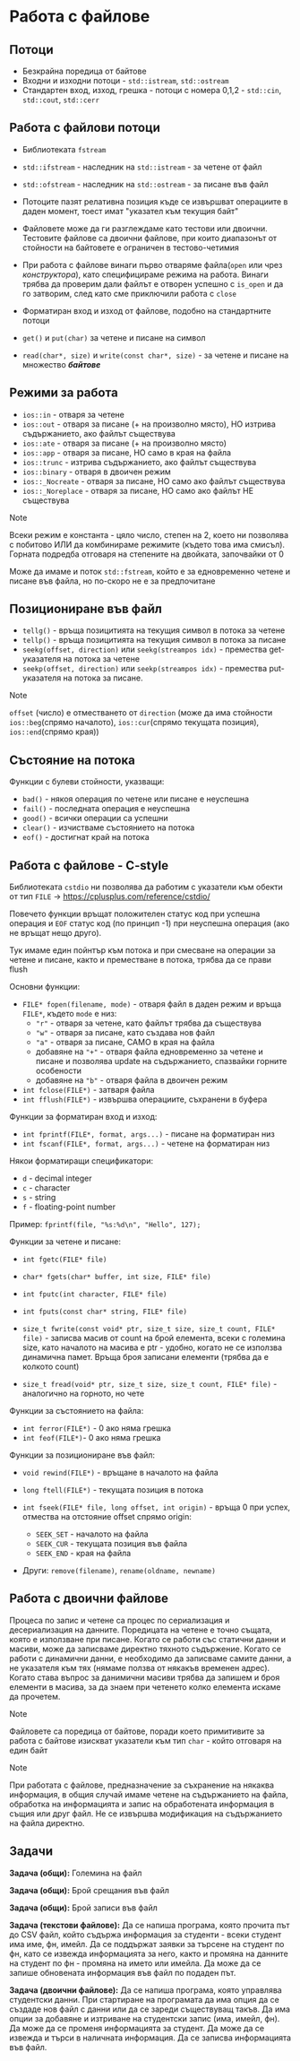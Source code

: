 # Работа с файлове

<slidebreak/>

## Потоци

- Безкрайна поредица от байтове
- Входни и изходни потоци - `std::istream`, `std::ostream`
- Стандартен вход, изход, грешка - потоци с номера 0,1,2 - `std::cin`, `std::cout`, `std::cerr`

<slidebreak/>

## Работа с файлови потоци

- Библиотеката `fstream`
- `std::ifstream` - наследник на `std::istream` - за четене от файл
- `std::ofstream` - наследник на `std::ostream` - за писане във файл

- Потоците пазят релативна позиция къде се извършват операциите в даден момент, тоест имат "указател към текущия байт"

- Файловете може да ги разглеждаме като тестови или двоични. Тестовите файлове са двоични файлове, при които диапазонът от стойности на байтовете е ограничен в тестово-четимия

- При работа с файлове винаги първо отваряме файла(`open` или чрез *конструктора*), като специфицираме режима на работа. Винаги трябва да проверим дали файлът е отворен успешно с `is_open` и да го затворим, след като сме приключили работа с `close`

- Форматиран вход и изход от файлове, подобно на стандартните потоци
- `get()` и `put(char)` за четене и писане на символ
- `read(char*, size)` и `write(const char*, size)` - за четене и писане на множество ***байтове***

<slidebreak/>

## Режими за работа

- `ios::in` - отваря за четене
- `ios::out` - отваря за писане (+ на произволно място), НО изтрива съдържанието, ако файлът съществува 
- `ios::ate` - отваря за писане (+ на произволно място)
- `ios::app` - отваря за писанe, НО само в края на файла
- `ios::trunc` - изтрива съдържанието, ако файлът съществува
- `ios::binary` - отваря в двоичен режим
- `ios::_Nocreate` - отваря за писане, НО само ако файлът съществува
- `ios::_Noreplace` - отваря за писане, НО само ако файлът НЕ съществува

> [!NOTE]
> Всеки режим е  константа - цяло число, степен на 2, което ни позволява с побитово ИЛИ да комбинираме режимите (където това има смисъл). Горната подредба отговаря на степените на двойката, започвайки от 0

Може да имаме и поток `std::fstream`, който е за едновременно четене и писане във файла, но по-скоро не е за предпочитане

<slidebreak/>

## Позициониране във файл

- `tellg()` - връща позицитията на текущия символ в потока за четене
- `tellp()` - връща позицитията на текущия символ в потока за писане
- `seekg(offset, direction)` или `seekg(streampos idx)` - премества get-указателя на потока за четене
- `seekp(offset, direction)` или `seekp(streampos idx)` - премества put-указателя на потока за писане.

> [!NOTE]
> `offset` (число) е отместването от `direction` (може да има стойности `ios::beg`(спрямо началото), `ios::cur`(спрямо текущата позиция), `ios::end`(спрямо края))

<slidebreak/>

## Състояние на потока

Функции с булеви стойности, указващи: 

- `bad()` - някоя операция по четене или писане е неуспешна
- `fail()` - последната операция е неуспешна
- `good()` - всички операции са успешни
- `clear()` - изчистваме състоянието на потока
- `eof()` - достигнат край на потока

<slidebreak/>

## Работа с файлове - C-style

Библиотеката `cstdio` ни позволява да работим с указатели към обекти от тип `FILE` ->  https://cplusplus.com/reference/cstdio/

Повечето функции връщат положителен статус код при успешна операция и `EOF` статус код (по принцип -1) при неуспешна операция (ако не връщат нещо друго).

Тук имаме един пойнтър към потока и при смесване на операции за четене и писане, както и преместване в потока, трябва да се прави flush

<slidebreak/>

Основни функции:

- `FILE* fopen(filename, mode)` - отваря файл в даден режим и връща `FILE*`, където `mode` е низ:
    - `"r"` - отваря за четене, като файлът трябва да съществува
    - `"w"` - отваря за писане, като създава нов файл
    - `"a"` - отваря за писане, САМО в края на файла
    - добавяне на `"+"` - отваря файла едновременно за четене и писане и позволява update на съдържанието, спазвайки горните особености
    - добавяне на `"b"` - отваря файла в двоичен режим 
- `int fclose(FILE*)` - затваря файла
- `int fflush(FILE*)` - извършва операциите, съхранени в буфера

<slidebreak/>

Функции за форматиран вход и изход:

- `int fprintf(FILE*, format, args...)` - писане на форматиран низ
- `int fscanf(FILE*, format, args...)` - четене на форматиран низ

Някои форматиращи спецификатори:
- `d` - decimal integer
- `c` - character
- `s` - string
- `f` - floating-point number

Пример: `fprintf(file, "%s:%d\n", "Hello", 127);`

<slidebreak/>

Функции за четене и писане:
- `int fgetc(FILE* file)`
- `char* fgets(char* buffer, int size, FILE* file)`
- `int fputc(int character, FILE* file)`
- `int fputs(const char* string, FILE* file)`

- `size_t fwrite(const void* ptr, size_t size, size_t count, FILE* file)` - записва масив от count на брой елемента, всеки с големина size, като началото на масива е ptr - удобно, когато не се използва динамична памет. Връща броя записани елементи (трябва да е колкото count)
- `size_t fread(void* ptr, size_t size, size_t count, FILE* file)` - аналогично на горното, но чете 

<slidebreak/>

Функции за състоянието на файла:
- `int ferror(FILE*)` - 0 ако няма грешка
- `int feof(FILE*)`- 0 ако няма грешка

Функции за позициониране във файл:
- `void rewind(FILE*)` - връщане в началото на файла
- `long ftell(FILE*)` - текущата позиция в потока
- `int fseek(FILE* file, long offset, int origin)` - връща 0 при успех, отмества на отстояние offset спрямо origin:
    - `SEEK_SET` - началото на файла
    - `SEEK_CUR` - текущата позиция във файла
    - `SEEK_END` - края на файла

- Други: `remove(filename)`, `rename(oldname, newname)`

<slidebreak/>

## Работа с двоични файлове

Процеса по запис и четене са процес по сериализация и десериализация на данните. Поредицата на четене е точно същата, която е използване при писане. Когато се работи със статични данни и масиви, може да записваме директно тяхното съдържение. Когато се работи с динамични данни, е необходимо да записваме самите данни, а не указателя към тях (нямаме ползва от някакъв временен адрес). Когато става въпрос за данимични масиви трябва да запишем и броя елементи в масива, за да знаем при четенето колко елемента искаме да прочетем.

> [!NOTE]
> Файловете са поредица от байтове, поради което примитивите за работа с байтове изискват указатели към тип `char` - който отговаря на един байт

> [!NOTE]
> При работата с файлове, предназначение за съхранение на някаква информация, в общия случай имаме четене на съдържанието на файла, обработка на информацията и запис на обработената информация в същия или друг файл. Не се извършва модификация на съдържанието на файла директно.

<slidebreak/>

## Задачи

**Задача (общи):** Големина на файл

**Задача (общи):** Брой срещания във файл

**Задача (общи):** Брой записи във файл

**Задача (текстови файлове):** Да се напиша програма, която прочита път до CSV файл, който съдържа информация за студенти - всеки студент има име, фн, имейл. Да се поддържат заявки за търсене на студент по фн, като се извежда информацията за него, както и промяна на данните на студент по фн - промяна на името или имейла. Да може да се запише обновената информация във файл по подаден път.

**Задача (двоични файлове):** Да се напиша програма, която управлява студентски данни. При стартиране на програмата да има опция да се създаде нов файл с данни или да се зареди съществуващ такъв. Да има опции за добавяне и изтриване на студентски запис (има, имейл, фн). Да може да се променя информацията за студент. Да може да се извежда и търси в наличната информация. Да се записва информацията във файл.

